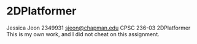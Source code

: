 # 2DPlatformer
 Jessica Jeon
 2349931
 sjeon@chapman.edu
 CPSC 236-03
 2DPlatformer
 This is my own work, and I did not cheat on this assignment.
